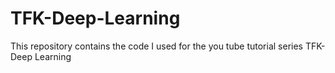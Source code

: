 # TFK-Deep-Learning
This repository contains the code I used for the you tube tutorial series TFK-Deep Learning
